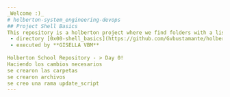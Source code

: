 ```yaml
---
_Welcome :)_
# holberton-system_engineering-devops
## Project Shell Basics
This repository is a holberton project where we find folders with a list of executable files.
 - directory [0x00-shell_basics](https://github.com/Gvbustamante/holberton-system_engineering-devops/tree/master/0x00-shell_basics)
 - executed by **GISELLA VBM**  
 
Holberton School Repository - > Day 0!
Haciendo los cambios necesarios 
se crearon las carpetas 
se crearon archivos
se creo una rama update_script 
---
```

